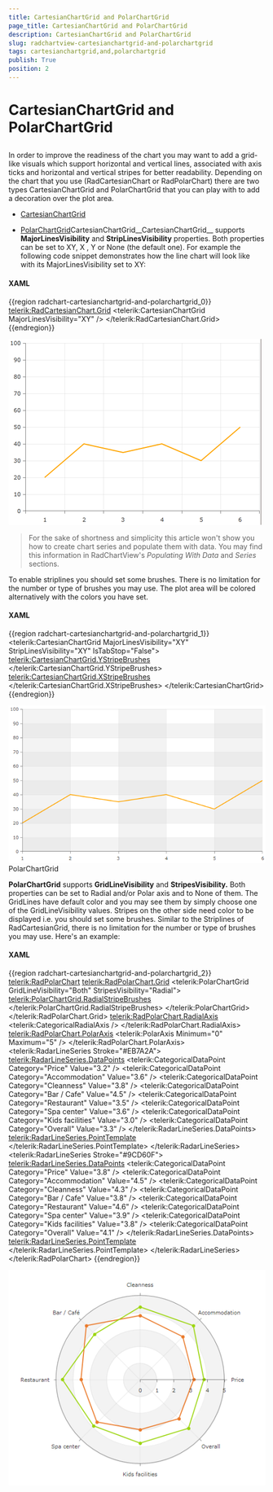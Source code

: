 ```yaml
---
title: CartesianChartGrid and PolarChartGrid
page_title: CartesianChartGrid and PolarChartGrid
description: CartesianChartGrid and PolarChartGrid
slug: radchartview-cartesianchartgrid-and-polarchartgrid
tags: cartesianchartgrid,and,polarchartgrid
publish: True
position: 2
---
```


# CartesianChartGrid and PolarChartGrid



## 

In order to improve the readiness of the chart you may want to add a grid-like visuals which support horizontal and vertical lines, associated with axis ticks and horizontal and vertical stripes for better readability.
      Depending on the chart that you use (RadCartesianChart or RadPolarChart) there are two types CartesianChartGrid and PolarChartGrid that you can play with to add a decoration over the plot area.

* [CartesianChartGrid](#CartesianChartGrid)

* [PolarChartGrid](#PolarChartGrid)CartesianChartGrid__CartesianChartGrid__ supports __MajorLinesVisibility__ and __StripLinesVisibility__ properties.
      Both properties can be set to XY, X , Y or None (the default one). For example the following code snippet demonstrates how the line chart will look like with its MajorLinesVisibility set to XY:
      

#### __XAML__

{{region radchart-cartesianchartgrid-and-polarchartgrid_0}}
	  <telerik:RadCartesianChart.Grid>
	    <telerik:CartesianChartGrid MajorLinesVisibility="XY" />
	  </telerik:RadCartesianChart.Grid>
	{{endregion}}

![Rad Chart View-chart majorlines](images/RadChartView-chart_majorlines.PNG)

>For the sake of shortness and simplicity this article won't show you how to create chart series and populate them with data. You may find this information in RadChartView's
  *Populating With Data* and *Series* sections.

To enable striplines you should set some brushes. There is no limitation for the number or type of brushes you may use. The plot area will be colored alternatively with the colors you have set.
      

#### __XAML__

{{region radchart-cartesianchartgrid-and-polarchartgrid_1}}
	  <telerik:CartesianChartGrid MajorLinesVisibility="XY" StripLinesVisibility="XY" IsTabStop="False">
	    <telerik:CartesianChartGrid.YStripeBrushes>
	    <SolidColorBrush Color="#FFD7D7D7" Opacity="0.3" />
	    <SolidColorBrush Color="Transparent" />
	    </telerik:CartesianChartGrid.YStripeBrushes>
	    <telerik:CartesianChartGrid.XStripeBrushes>
	    <SolidColorBrush Color="#FFD7D7D7" Opacity="0.3" />
	    <SolidColorBrush Color="Transparent" />
	    </telerik:CartesianChartGrid.XStripeBrushes>
	  </telerik:CartesianChartGrid>
	{{endregion}}



![](images/RadChartView-chart_stripes.PNG)PolarChartGrid

__PolarChartGrid__ supports __GridLineVisibility__ and __StripesVisibility.__
                Both properties can be set to Radial and/or Polar axis and to None of them.
                The GridLines have default color and you may see them by simply choose one of the GridLineVisibility values.
                Stripes on the other side need color to be displayed i.e. you should set some brushes.
                Similar to the Striplines of RadCartesianGrid, there is no limitation for the number or type of brushes you may use. Here's an example:
              

#### __XAML__

{{region radchart-cartesianchartgrid-and-polarchartgrid_2}}
	<telerik:RadPolarChart>
	    <telerik:RadPolarChart.Grid>
	        <telerik:PolarChartGrid GridLineVisibility="Both" StripesVisibility="Radial">
	            <telerik:PolarChartGrid.RadialStripeBrushes>
	                <SolidColorBrush Color="#FFD7D7D7" Opacity="0.3" />
	                <SolidColorBrush Color="Transparent" />
	            </telerik:PolarChartGrid.RadialStripeBrushes>
	        </telerik:PolarChartGrid>
	    </telerik:RadPolarChart.Grid>
	    <telerik:RadPolarChart.RadialAxis>
	        <telerik:CategoricalRadialAxis />
	    </telerik:RadPolarChart.RadialAxis>
	    <telerik:RadPolarChart.PolarAxis>
	        <telerik:PolarAxis Minimum="0" Maximum="5" />
	    </telerik:RadPolarChart.PolarAxis>
	    <telerik:RadarLineSeries Stroke="#EB7A2A">
	        <telerik:RadarLineSeries.DataPoints>
	            <telerik:CategoricalDataPoint Category="Price" Value="3.2" />
	            <telerik:CategoricalDataPoint Category="Accommodation" Value="3.6" />
	            <telerik:CategoricalDataPoint Category="Cleanness" Value="3.8" />
	            <telerik:CategoricalDataPoint Category="Bar / Cafe" Value="4.5" />
	            <telerik:CategoricalDataPoint Category="Restaurant" Value="3.5" />
	            <telerik:CategoricalDataPoint Category="Spa center" Value="3.6" />
	            <telerik:CategoricalDataPoint Category="Kids facilities" Value="3.0" />
	            <telerik:CategoricalDataPoint Category="Overall" Value="3.3" />
	        </telerik:RadarLineSeries.DataPoints>
	        <telerik:RadarLineSeries.PointTemplate>
	            <DataTemplate>
	                <Ellipse Fill="#EB7A2A" Height="7" Width="7" />
	            </DataTemplate>
	        </telerik:RadarLineSeries.PointTemplate>
	    </telerik:RadarLineSeries>
	    <telerik:RadarLineSeries Stroke="#9CD60F">
	        <telerik:RadarLineSeries.DataPoints>
	            <telerik:CategoricalDataPoint Category="Price" Value="3.8" />
	            <telerik:CategoricalDataPoint Category="Accommodation" Value="4.5" />
	            <telerik:CategoricalDataPoint Category="Cleanness" Value="4.3" />
	            <telerik:CategoricalDataPoint Category="Bar / Cafe" Value="3.8" />
	            <telerik:CategoricalDataPoint Category="Restaurant" Value="4.6" />
	            <telerik:CategoricalDataPoint Category="Spa center" Value="3.9" />
	            <telerik:CategoricalDataPoint Category="Kids facilities" Value="3.8" />
	            <telerik:CategoricalDataPoint Category="Overall" Value="4.1" />
	        </telerik:RadarLineSeries.DataPoints>
	        <telerik:RadarLineSeries.PointTemplate>
	            <DataTemplate>
	                <Ellipse Fill="#9CD60F" Height="7" Width="7" />
	            </DataTemplate>
	        </telerik:RadarLineSeries.PointTemplate>
	    </telerik:RadarLineSeries>
	</telerik:RadPolarChart>
	{{endregion}}



![Rad Chart View-chart stripes 2](images/RadChartView-chart_stripes2.PNG)
